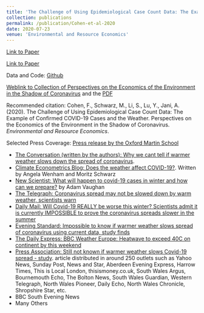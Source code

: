 ```yaml
---
title: 'The Challenge of Using Epidemiological Case Count Data: The Example of Confirmed COVID-19 Cases and the Weather'
collection: publications
permalink: /publication/Cohen-et-al-2020
date: 2020-07-23
venue: 'Environmental and Resource Economics'
---
```

[Link to Paper](https://link.springer.com/article/10.1007/s10640-020-00493-2#Sec43)



[Link to Paper](https://link.springer.com/article/10.1007/s10640-020-00493-2#Sec43)

Data and Code: [Github](https://github.com/moritzpschwarz/COVID-19-weather-Oxford)

[Weblink to Collection of Perspectives on the Economics of the Environment in the Shadow of Coronavirus](https://link.springer.com/article/10.1007/s10640-020-00493-2) and the [PDF](https://link.springer.com/content/pdf/10.1007/s10640-020-00493-2.pdf)

Recommended citation: Cohen, F., Schwarz, M., Li, S., Lu, Y., Jani, A. (2020). The Challenge of Using Epidemiological Case Count Data: The Example of Confirmed COVID-19 Cases and the Weather. Perspectives on the Economics of the Environment in the Shadow of Coronavirus. <i>Environmental and Resource Economics</i>.


Selected Press Coverage: 
[Press release by the Oxford Martin School](https://www.oxfordmartin.ox.ac.uk/news/warmer-weather-covid-19/)

- [The Conversation (written by the authors): Why we cant tell if warmer weather slows down the spread of coronavirus](https://theconversation.com/why-we-cant-tell-if-warmer-weather-slows-down-the-spread-of-coronavirus-142950).
- [Climate Econometrics Blog: Does the weather affect COVID-19?](http://www.climateeconometrics.org/2020/09/15/does-the-weather-affect-covid-19/). Written by Angela Wenham and Moritz Schwarz
- [New Scientist: What will happen to covid-19 cases in winter and how can we prepare?](https://www.newscientist.com/article/mg24732993-800-what-will-happen-to-covid-19-cases-in-winter-and-how-can-we-prepare/) by Adam Vaughan
- [The Telegraph: Coronavirus spread may not be slowed down by warm weather, scientists warn](https://www.telegraph.co.uk/news/2020/07/23/coronavirus-spread-may-notbe-slowed-warm-weather-scientists/)
- [Daily Mail: Will Covid-19 REALLY be worse this winter? Scientists admit it is currently IMPOSSIBLE to prove the coronavirus spreads slower in the summer](https://www.dailymail.co.uk/news/article-8548099/Will-Covid-19-REALLY-worse-winter-Scientists-say-currently-impossible-tell.html)
- [Evening Standard: Impossible to know if warmer weather slows spread of coronavirus using current data, study finds](https://www.standard.co.uk/news/uk/coronavirus-spread-warmer-and-colder-weather-study-oxford-university-a4506126.html)
- [The Daily Express: BBC Weather Europe: Heatwave to exceed 40C on continent by this weekend](https://www.express.co.uk/news/weather/1314886/bbc-weather-europe-forecast-heatwave-latest-temperature-map)
- [Press Association: Still not known if warmer weather slows Covid-19 spread - study](https://www.eveningexpress.co.uk/news/uk/still-not-known-if-warmer-weather-slows-covid-19-spread-study/). article distributed in around 250 outlets such as Yahoo News, Sunday Post, News and Star, Aberdeen Evening Express, Harrow Times, This is Local London, thisismoney.co.uk, South Wales Argus, Bournemouth Echo, The Bolton News, South Wales Guardian, Western Telegraph, North Wales Pioneer, Daily Echo, North Wales Chronicle, Shropshire Star, etc.
- BBC South Evening News
- Many Others


